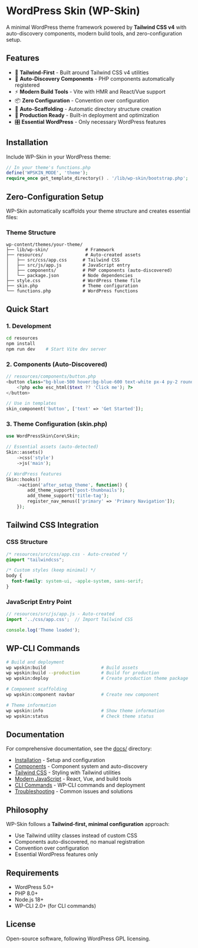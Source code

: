 # WordPress Skin (WP-Skin)

A minimal WordPress theme framework powered by **Tailwind CSS v4** with auto-discovery components, modern build tools, and zero-configuration setup.

## Features

- 🎨 **Tailwind-First** - Built around Tailwind CSS v4 utilities
- 🧩 **Auto-Discovery Components** - PHP components automatically registered
- ⚡ **Modern Build Tools** - Vite with HMR and React/Vue support  
- 📦 **Zero Configuration** - Convention over configuration
- 🔧 **Auto-Scaffolding** - Automatic directory structure creation
- 🚀 **Production Ready** - Built-in deployment and optimization
- 🎛️ **Essential WordPress** - Only necessary WordPress features

## Installation

Include WP-Skin in your WordPress theme:

```php
// In your theme's functions.php
define('WPSKIN_MODE', 'theme');
require_once get_template_directory() . '/lib/wp-skin/bootstrap.php';
```

## Zero-Configuration Setup

WP-Skin automatically scaffolds your theme structure and creates essential files:

### Theme Structure
```
wp-content/themes/your-theme/
├── lib/wp-skin/              # Framework
├── resources/                # Auto-created assets
│   ├── src/css/app.css      # Tailwind CSS
│   ├── src/js/app.js        # JavaScript entry
│   ├── components/          # PHP components (auto-discovered)
│   └── package.json         # Node dependencies
├── style.css                # WordPress theme file
├── skin.php                 # Theme configuration
└── functions.php            # WordPress functions
```

## Quick Start

### 1. Development
```bash
cd resources
npm install
npm run dev    # Start Vite dev server
```

### 2. Components (Auto-Discovered)
```php
// resources/components/button.php
<button class="bg-blue-500 hover:bg-blue-600 text-white px-4 py-2 rounded">
    <?php echo esc_html($text ?? 'Click me'); ?>
</button>
```

```php
// Use in templates
skin_component('button', ['text' => 'Get Started']);
```

### 3. Theme Configuration (skin.php)
```php
use WordPressSkin\Core\Skin;

// Essential assets (auto-detected)
Skin::assets()
    ->css('style')
    ->js('main');

// WordPress features
Skin::hooks()
    ->action('after_setup_theme', function() {
        add_theme_support('post-thumbnails');
        add_theme_support('title-tag');
        register_nav_menus(['primary' => 'Primary Navigation']);
    });
```

## Tailwind CSS Integration

### CSS Structure
```css
/* resources/src/css/app.css - Auto-created */
@import "tailwindcss";

/* Custom styles (keep minimal) */
body {
  font-family: system-ui, -apple-system, sans-serif;
}
```

### JavaScript Entry Point
```javascript
// resources/src/js/app.js - Auto-created
import '../css/app.css';  // Import Tailwind CSS

console.log('Theme loaded');
```

## WP-CLI Commands

```bash
# Build and deployment
wp wpskin:build                     # Build assets
wp wpskin:build --production        # Build for production
wp wpskin:deploy                    # Create production theme package

# Component scaffolding  
wp wpskin:component navbar          # Create new component

# Theme information
wp wpskin:info                      # Show theme information
wp wpskin:status                    # Check theme status
```

## Documentation

For comprehensive documentation, see the [docs/](docs/) directory:

- [Installation](docs/installation.md) - Setup and configuration
- [Components](docs/components.md) - Component system and auto-discovery
- [Tailwind CSS](docs/tailwind.md) - Styling with Tailwind utilities
- [Modern JavaScript](docs/javascript.md) - React, Vue, and build tools
- [CLI Commands](docs/cli.md) - WP-CLI commands and deployment
- [Troubleshooting](docs/troubleshooting.md) - Common issues and solutions

## Philosophy

WP-Skin follows a **Tailwind-first, minimal configuration** approach:
- Use Tailwind utility classes instead of custom CSS
- Components auto-discovered, no manual registration  
- Convention over configuration
- Essential WordPress features only

## Requirements

- WordPress 5.0+
- PHP 8.0+
- Node.js 18+
- WP-CLI 2.0+ (for CLI commands)

## License

Open-source software, following WordPress GPL licensing.